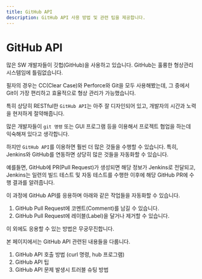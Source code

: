 ```yaml
---
title: GitHub API
description: GitHub API 사용 방법 및 관련 팁을 제공합니다.
---
```



GitHub API
===


많은 SW 개발자들이 깃헙(GitHub)을 사용하고 있습니다. 
GitHub는 훌륭한 형상관리 시스템임에 틀림없습니다. 


필자의 경우는 CC(Clear Case)와 Perforce와 Git을 모두 사용해봤는데, 
그 중에서 Git이 가장 편리하고 효율적으로 형상 관리가 가능했습니다. 


특히 상당히 RESTful한 <code>GitHub API</code>는 아주 잘 디자인되어 있고, 
개발자의 시간과 노력을 현저하게 절약해줍니다. 


많은 개발자들이 <code>git 명령</code> 또는 GUI 프로그램 등을 이용해서 
프로젝트 협업을 하는데 익숙해져 있다고 생각합니다. 


하지만 <code>GitHub API</code>를 이용하면 훨씬 더 많은 것들을 수행할 수 있습니다. 
특히, Jenkins와 GitHub를 연동하면 상당히 많은 것들을 자동화할 수 있습니다. 


예를들면, GitHub에 PR(Pull Request)가 생성되면 해당 정보가 Jenkins로 전달되고, 
Jenkins는 일련의 빌드 테스트 및 자동 테스트를 수행한 이후에 
해당 GitHub PR에 수행 결과를 알려줍니다. 


이 과정에 GitHub API를 응용하며 아래와 같은 작업들을 자동화할 수 있습니다.
1. GitHub Pull Request에 코멘트(Comment)를 남길 수 있습니다.
2. GitHub Pull Request에 레이블(Label)을 달거나 제거할 수 있습니다.


이 외에도 응용할 수 있는 방법은 무궁무진합니다. 


본 페이지에서는 GitHub API 관련된 내용들을 다룹니다. 
1. GitHub API 호출 방법 (curl 명령, hub 프로그램)
2. GitHub API 팁
3. GitHub API 문제 발생시 트러블 슈팅 방법



